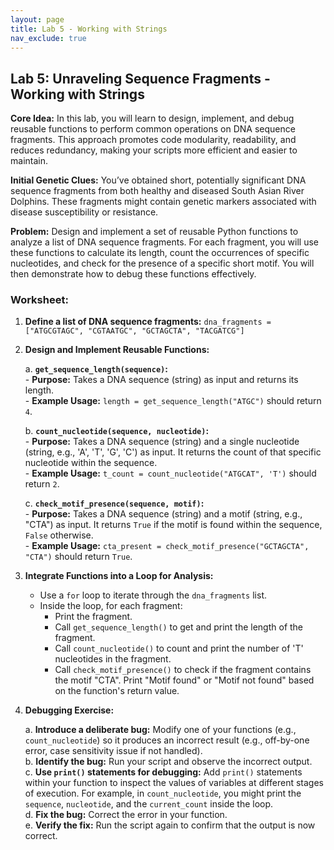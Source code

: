 ```yaml
---
layout: page
title: Lab 5 - Working with Strings
nav_exclude: true
---
```


## Lab 5: Unraveling Sequence Fragments - Working with Strings

**Core Idea:** In this lab, you will learn to design, implement, and debug reusable functions to perform common operations on DNA sequence fragments. This approach promotes code modularity, readability, and reduces redundancy, making your scripts more efficient and easier to maintain.

**Initial Genetic Clues:** You’ve obtained short, potentially significant DNA sequence fragments from both healthy and diseased South Asian River Dolphins. These fragments might contain genetic markers associated with disease susceptibility or resistance.

**Problem:** Design and implement a set of reusable Python functions to analyze a list of DNA sequence fragments. For each fragment, you will use these functions to calculate its length, count the occurrences of specific nucleotides, and check for the presence of a specific short motif. You will then demonstrate how to debug these functions effectively.

### Worksheet:

1.  **Define a list of DNA sequence fragments:**
    `dna_fragments = ["ATGCGTAGC", "CGTAATGC", "GCTAGCTA", "TACGATCG"]`

2.  **Design and Implement Reusable Functions:**

    a.  **`get_sequence_length(sequence)`:**  
        - **Purpose:** Takes a DNA sequence (string) as input and returns its length.  
        - **Example Usage:** `length = get_sequence_length("ATGC")` should return `4`.  

    b.  **`count_nucleotide(sequence, nucleotide)`:**  
        - **Purpose:** Takes a DNA sequence (string) and a single nucleotide (string, e.g., 'A', 'T', 'G', 'C') as input. It returns the count of that specific nucleotide within the sequence.  
        - **Example Usage:** `t_count = count_nucleotide("ATGCAT", 'T')` should return `2`.  

    c.  **`check_motif_presence(sequence, motif)`:**  
        - **Purpose:** Takes a DNA sequence (string) and a motif (string, e.g., "CTA") as input. It returns `True` if the motif is found within the sequence, `False` otherwise.  
        - **Example Usage:** `cta_present = check_motif_presence("GCTAGCTA", "CTA")` should return `True`.  

3.  **Integrate Functions into a Loop for Analysis:**
    - Use a `for` loop to iterate through the `dna_fragments` list.  
    - Inside the loop, for each fragment:  
        - Print the fragment.  
        - Call `get_sequence_length()` to get and print the length of the fragment.  
        - Call `count_nucleotide()` to count and print the number of 'T' nucleotides in the fragment.  
        - Call `check_motif_presence()` to check if the fragment contains the motif "CTA". Print "Motif found" or "Motif not found" based on the function's return value.  

4.  **Debugging Exercise:**

    a.  **Introduce a deliberate bug:** Modify one of your functions (e.g., `count_nucleotide`) so it produces an incorrect result (e.g., off-by-one error, case sensitivity issue if not handled).  
    b.  **Identify the bug:** Run your script and observe the incorrect output.  
    c.  **Use `print()` statements for debugging:** Add `print()` statements within your function to inspect the values of variables at different stages of execution. For example, in `count_nucleotide`, you might print the `sequence`, `nucleotide`, and the `current_count` inside the loop.  
    d.  **Fix the bug:** Correct the error in your function.  
    e.  **Verify the fix:** Run the script again to confirm that the output is now correct.  